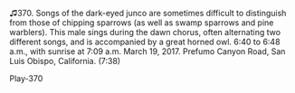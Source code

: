 ♫370. Songs of the dark-eyed junco are sometimes difficult to
distinguish from those of chipping sparrows (as well as swamp sparrows
and pine warblers). This male sings during the dawn chorus, often
alternating two different songs, and is accompanied by a great horned
owl. 6:40 to 6:48 a.m., with sunrise at 7:09
a.m. March 19, 2017. Prefumo Canyon Road, San Luis Obispo,
California. (7:38) 

Play-370
